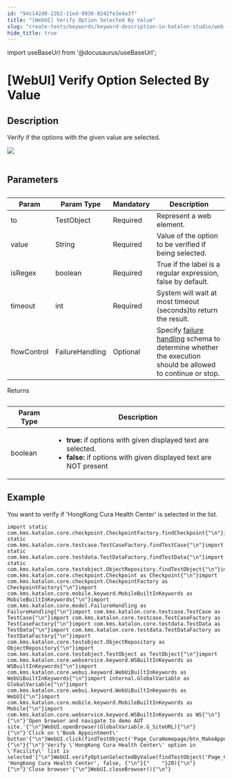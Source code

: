 ```yaml
---
id: "94c142d0-22b2-11ed-9930-0242fe3e4a3f"
title: "[WebUI] Verify Option Selected By Value"
slug: "create-tests/keywords/keyword-description-in-katalon-studio/web-ui-keywords/webui-verify-option-selected-by-value"
hide_title: true
---
```

import useBaseUrl from '@docusaurus/useBaseUrl';


# <a id="id_0" class="anchor_top_offset"/><a id="ariaid-title1" class="anchor_top_offset"/>[WebUI] Verify Option Selected By Value


## <a id="id_0__id_1" class="anchor_top_offset"/>Description

              
<p xmlns="http://www.w3.org/1999/xhtml" className="p">Verify if the options with the given value are selected.</p> 
      
<p xmlns="http://www.w3.org/1999/xhtml" className="p">   <img className="image" src={useBaseUrl("https://github.com/katalon-studio/docs-images/raw/master/katalon-studio/docs/webui-verify-option-selected-by-value/image2017-3-1-183A203A51.png")} /><br /><br /> </p> 
      

## <a id="id_0__id_2" class="anchor_top_offset"/>Parameters

              
<table xmlns="http://www.w3.org/1999/xhtml" className="table anchor_top_offset" id="id_0__35b88af9-1cb0-4ce3-8302-fbbd74f26d57"><caption /><thead className="thead"><tr className><th className="entry anchor_top_offset" id="id_0__35b88af9-1cb0-4ce3-8302-fbbd74f26d57__entry__1">Param</th><th className="entry anchor_top_offset" id="id_0__35b88af9-1cb0-4ce3-8302-fbbd74f26d57__entry__2">Param Type</th><th className="entry anchor_top_offset" id="id_0__35b88af9-1cb0-4ce3-8302-fbbd74f26d57__entry__3">Mandatory</th><th className="entry anchor_top_offset" id="id_0__35b88af9-1cb0-4ce3-8302-fbbd74f26d57__entry__4">Description</th></tr></thead><tbody className="tbody"><tr className><td className="entry" headers="id_0__35b88af9-1cb0-4ce3-8302-fbbd74f26d57__entry__1 id_0__35b88af9-1cb0-4ce3-8302-fbbd74f26d57__entry__2 id_0__35b88af9-1cb0-4ce3-8302-fbbd74f26d57__entry__3 id_0__35b88af9-1cb0-4ce3-8302-fbbd74f26d57__entry__4 ">to</td><td className="entry" headers="id_0__35b88af9-1cb0-4ce3-8302-fbbd74f26d57__entry__1 id_0__35b88af9-1cb0-4ce3-8302-fbbd74f26d57__entry__2 id_0__35b88af9-1cb0-4ce3-8302-fbbd74f26d57__entry__3 id_0__35b88af9-1cb0-4ce3-8302-fbbd74f26d57__entry__4 ">TestObject</td><td className="entry" headers="id_0__35b88af9-1cb0-4ce3-8302-fbbd74f26d57__entry__1 id_0__35b88af9-1cb0-4ce3-8302-fbbd74f26d57__entry__2 id_0__35b88af9-1cb0-4ce3-8302-fbbd74f26d57__entry__3 id_0__35b88af9-1cb0-4ce3-8302-fbbd74f26d57__entry__4 ">Required</td><td className="entry" headers="id_0__35b88af9-1cb0-4ce3-8302-fbbd74f26d57__entry__1 id_0__35b88af9-1cb0-4ce3-8302-fbbd74f26d57__entry__2 id_0__35b88af9-1cb0-4ce3-8302-fbbd74f26d57__entry__3 id_0__35b88af9-1cb0-4ce3-8302-fbbd74f26d57__entry__4 ">Represent a web element.</td></tr><tr className><td className="entry" headers="id_0__35b88af9-1cb0-4ce3-8302-fbbd74f26d57__entry__1 id_0__35b88af9-1cb0-4ce3-8302-fbbd74f26d57__entry__2 id_0__35b88af9-1cb0-4ce3-8302-fbbd74f26d57__entry__3 id_0__35b88af9-1cb0-4ce3-8302-fbbd74f26d57__entry__4 ">value</td><td className="entry" headers="id_0__35b88af9-1cb0-4ce3-8302-fbbd74f26d57__entry__1 id_0__35b88af9-1cb0-4ce3-8302-fbbd74f26d57__entry__2 id_0__35b88af9-1cb0-4ce3-8302-fbbd74f26d57__entry__3 id_0__35b88af9-1cb0-4ce3-8302-fbbd74f26d57__entry__4 ">String</td><td className="entry" headers="id_0__35b88af9-1cb0-4ce3-8302-fbbd74f26d57__entry__1 id_0__35b88af9-1cb0-4ce3-8302-fbbd74f26d57__entry__2 id_0__35b88af9-1cb0-4ce3-8302-fbbd74f26d57__entry__3 id_0__35b88af9-1cb0-4ce3-8302-fbbd74f26d57__entry__4 ">Required</td><td className="entry" headers="id_0__35b88af9-1cb0-4ce3-8302-fbbd74f26d57__entry__1 id_0__35b88af9-1cb0-4ce3-8302-fbbd74f26d57__entry__2 id_0__35b88af9-1cb0-4ce3-8302-fbbd74f26d57__entry__3 id_0__35b88af9-1cb0-4ce3-8302-fbbd74f26d57__entry__4 ">Value of the option to be verified if being selected.</td></tr><tr className><td className="entry" headers="id_0__35b88af9-1cb0-4ce3-8302-fbbd74f26d57__entry__1 id_0__35b88af9-1cb0-4ce3-8302-fbbd74f26d57__entry__2 id_0__35b88af9-1cb0-4ce3-8302-fbbd74f26d57__entry__3 id_0__35b88af9-1cb0-4ce3-8302-fbbd74f26d57__entry__4 ">isRegex</td><td className="entry" headers="id_0__35b88af9-1cb0-4ce3-8302-fbbd74f26d57__entry__1 id_0__35b88af9-1cb0-4ce3-8302-fbbd74f26d57__entry__2 id_0__35b88af9-1cb0-4ce3-8302-fbbd74f26d57__entry__3 id_0__35b88af9-1cb0-4ce3-8302-fbbd74f26d57__entry__4 ">boolean</td><td className="entry" headers="id_0__35b88af9-1cb0-4ce3-8302-fbbd74f26d57__entry__1 id_0__35b88af9-1cb0-4ce3-8302-fbbd74f26d57__entry__2 id_0__35b88af9-1cb0-4ce3-8302-fbbd74f26d57__entry__3 id_0__35b88af9-1cb0-4ce3-8302-fbbd74f26d57__entry__4 ">Required</td><td className="entry" headers="id_0__35b88af9-1cb0-4ce3-8302-fbbd74f26d57__entry__1 id_0__35b88af9-1cb0-4ce3-8302-fbbd74f26d57__entry__2 id_0__35b88af9-1cb0-4ce3-8302-fbbd74f26d57__entry__3 id_0__35b88af9-1cb0-4ce3-8302-fbbd74f26d57__entry__4 ">True if the label is a regular expression, false by         default.</td></tr><tr className><td className="entry" headers="id_0__35b88af9-1cb0-4ce3-8302-fbbd74f26d57__entry__1 id_0__35b88af9-1cb0-4ce3-8302-fbbd74f26d57__entry__2 id_0__35b88af9-1cb0-4ce3-8302-fbbd74f26d57__entry__3 id_0__35b88af9-1cb0-4ce3-8302-fbbd74f26d57__entry__4 ">timeout</td><td className="entry" headers="id_0__35b88af9-1cb0-4ce3-8302-fbbd74f26d57__entry__1 id_0__35b88af9-1cb0-4ce3-8302-fbbd74f26d57__entry__2 id_0__35b88af9-1cb0-4ce3-8302-fbbd74f26d57__entry__3 id_0__35b88af9-1cb0-4ce3-8302-fbbd74f26d57__entry__4 ">int</td><td className="entry" headers="id_0__35b88af9-1cb0-4ce3-8302-fbbd74f26d57__entry__1 id_0__35b88af9-1cb0-4ce3-8302-fbbd74f26d57__entry__2 id_0__35b88af9-1cb0-4ce3-8302-fbbd74f26d57__entry__3 id_0__35b88af9-1cb0-4ce3-8302-fbbd74f26d57__entry__4 ">Required</td><td className="entry" headers="id_0__35b88af9-1cb0-4ce3-8302-fbbd74f26d57__entry__1 id_0__35b88af9-1cb0-4ce3-8302-fbbd74f26d57__entry__2 id_0__35b88af9-1cb0-4ce3-8302-fbbd74f26d57__entry__3 id_0__35b88af9-1cb0-4ce3-8302-fbbd74f26d57__entry__4 ">System will wait at most timeout (seconds)to return the         result.</td></tr><tr className><td className="entry" headers="id_0__35b88af9-1cb0-4ce3-8302-fbbd74f26d57__entry__1 id_0__35b88af9-1cb0-4ce3-8302-fbbd74f26d57__entry__2 id_0__35b88af9-1cb0-4ce3-8302-fbbd74f26d57__entry__3 id_0__35b88af9-1cb0-4ce3-8302-fbbd74f26d57__entry__4 ">flowControl</td><td className="entry" headers="id_0__35b88af9-1cb0-4ce3-8302-fbbd74f26d57__entry__1 id_0__35b88af9-1cb0-4ce3-8302-fbbd74f26d57__entry__2 id_0__35b88af9-1cb0-4ce3-8302-fbbd74f26d57__entry__3 id_0__35b88af9-1cb0-4ce3-8302-fbbd74f26d57__entry__4 ">FailureHandling</td><td className="entry" headers="id_0__35b88af9-1cb0-4ce3-8302-fbbd74f26d57__entry__1 id_0__35b88af9-1cb0-4ce3-8302-fbbd74f26d57__entry__2 id_0__35b88af9-1cb0-4ce3-8302-fbbd74f26d57__entry__3 id_0__35b88af9-1cb0-4ce3-8302-fbbd74f26d57__entry__4 ">Optional</td><td className="entry" headers="id_0__35b88af9-1cb0-4ce3-8302-fbbd74f26d57__entry__1 id_0__35b88af9-1cb0-4ce3-8302-fbbd74f26d57__entry__2 id_0__35b88af9-1cb0-4ce3-8302-fbbd74f26d57__entry__3 id_0__35b88af9-1cb0-4ce3-8302-fbbd74f26d57__entry__4 ">Specify <a className="xref" href="/docs/maintain/configure-failure-handling-settings-in-katalon-studio">failure handling</a> schema to         determine whether the execution should be allowed to continue or         stop.</td></tr></tbody></table> 
      
<p xmlns="http://www.w3.org/1999/xhtml" className="p">Returns</p> 
      
<table xmlns="http://www.w3.org/1999/xhtml" className="table anchor_top_offset" id="id_0__24dca52a-08ed-4e34-a99a-72977e675b13"><caption /><thead className="thead"><tr className><th className="entry anchor_top_offset" id="id_0__24dca52a-08ed-4e34-a99a-72977e675b13__entry__1">Param Type</th><th className="entry anchor_top_offset" id="id_0__24dca52a-08ed-4e34-a99a-72977e675b13__entry__2">Description</th></tr></thead><tbody className="tbody"><tr className><td className="entry" headers="id_0__24dca52a-08ed-4e34-a99a-72977e675b13__entry__1 id_0__24dca52a-08ed-4e34-a99a-72977e675b13__entry__2 ">boolean</td><td className="entry" headers="id_0__24dca52a-08ed-4e34-a99a-72977e675b13__entry__1 id_0__24dca52a-08ed-4e34-a99a-72977e675b13__entry__2 ">         <ul className="ul"><li className="li">             <strong className="ph b">true:</strong> if options with given displayed             text are selected.</li><li className="li">             <strong className="ph b">false:</strong> if options with given displayed             text are NOT present</li></ul>       </td></tr></tbody></table> 
      

## <a id="id_0__id_3" class="anchor_top_offset"/>Example

              
<p xmlns="http://www.w3.org/1999/xhtml" className="p">You want to verify if 'HongKong Cura Health Center' is selected   in the list.</p> 
              
<pre xmlns="http://www.w3.org/1999/xhtml" className="pre codeblock"><code>import static com.kms.katalon.core.checkpoint.CheckpointFactory.findCheckpoint{"\n"}import static com.kms.katalon.core.testcase.TestCaseFactory.findTestCase{"\n"}import static com.kms.katalon.core.testdata.TestDataFactory.findTestData{"\n"}import static com.kms.katalon.core.testobject.ObjectRepository.findTestObject{"\n"}import com.kms.katalon.core.checkpoint.Checkpoint as Checkpoint{"\n"}import com.kms.katalon.core.checkpoint.CheckpointFactory as CheckpointFactory{"\n"}import com.kms.katalon.core.mobile.keyword.MobileBuiltInKeywords as MobileBuiltInKeywords{"\n"}import com.kms.katalon.core.model.FailureHandling as FailureHandling{"\n"}import com.kms.katalon.core.testcase.TestCase as TestCase{"\n"}import com.kms.katalon.core.testcase.TestCaseFactory as TestCaseFactory{"\n"}import com.kms.katalon.core.testdata.TestData as TestData{"\n"}import com.kms.katalon.core.testdata.TestDataFactory as TestDataFactory{"\n"}import com.kms.katalon.core.testobject.ObjectRepository as ObjectRepository{"\n"}import com.kms.katalon.core.testobject.TestObject as TestObject{"\n"}import com.kms.katalon.core.webservice.keyword.WSBuiltInKeywords as WSBuiltInKeywords{"\n"}import com.kms.katalon.core.webui.keyword.WebUiBuiltInKeywords as WebUiBuiltInKeywords{"\n"}import internal.GlobalVariable as GlobalVariable{"\n"}import com.kms.katalon.core.webui.keyword.WebUiBuiltInKeywords as WebUI{"\n"}import com.kms.katalon.core.mobile.keyword.MobileBuiltInKeywords as Mobile{"\n"}import com.kms.katalon.core.webservice.keyword.WSBuiltInKeywords as WS{"\n"}{"\n"}'Open browser and navigate to demo AUT site.'{"\n"}WebUI.openBrowser(GlobalVariable.G_SiteURL){"\n"}{"\n"}'Click on \'Book Appointment\' button'{"\n"}WebUI.click(findTestObject('Page_CuraHomepage/btn_MakeAppointment')){"\n"}{"\n"}'Verify \'HongKong Cura Health Center\' option in \'Facility\' list is selected'{"\n"}WebUI.verifyOptionSelectedByValue(findTestObject('Page_CuraAppointment/lst_Facility'), 'HongKong Cura Health Center', false, {"\n"}{"    "}20){"\n"}{"\n"}'Close browser'{"\n"}WebUI.closeBrowser(){"\n"}</code></pre> 
            
